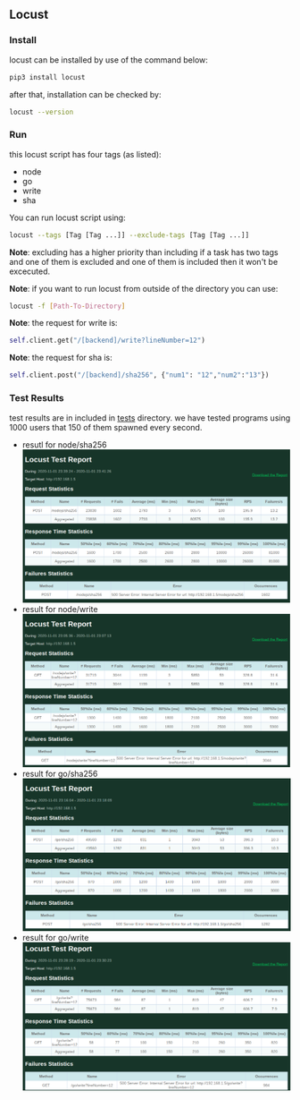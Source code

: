 ## Locust
### Install
locust can be installed by use of the command below:
```bash
pip3 install locust
```
after that, installation can be checked by:
```bash
locust --version
```
### Run
this locust script has four tags (as listed):
   - node
   - go
   - write
   - sha

You can run locust script using:
```bash
locust --tags [Tag [Tag ...]] --exclude-tags [Tag [Tag ...]]
```
**Note**: excluding has a higher priority than including if a task has two tags and one of them is excluded and one of them is included then it won't be excecuted.

**Note**: if you want to run locust from outside of the directory you can use:
```bash
locust -f [Path-To-Directory]
```
**Note**: the request for write is:
```python
self.client.get("/[backend]/write?lineNumber=12")
```
**Note**: the request for sha is:
```python
self.client.post("/[backend]/sha256", {"num1": "12","num2":"13"})
```
### Test Results
test results are in included in [tests](/assignments/hw1/locust/tests) directory. we have tested programs using 1000 users that 150 of them spawned every second.

- resutl for node/sha256
    ![](/assignments/hw1/locust/tests/node_sha.png)
- result for node/write
    ![](/assignments/hw1/locust/tests/node_write.png)
- result for go/sha256
    ![](/assignments/hw1/locust/tests/go_sha.png)
- result for go/write
    ![](/assignments/hw1/locust/tests/go_write.png)
